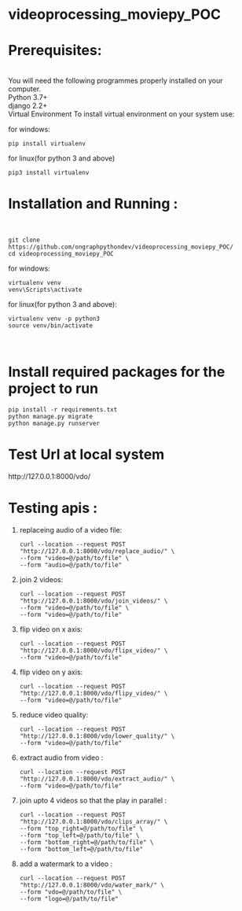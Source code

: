 # videoprocessing_moviepy_POC

<h1>Prerequisites:</h1><br>
You will need the following programmes properly installed on your computer.<br>
Python 3.7+ <br>
django 2.2+ <br>
Virtual Environment
To install virtual environment on your system use:

for windows:
```shell
pip install virtualenv
```
for linux(for python 3 and above)
```shell
pip3 install virtualenv
```

<h1>Installation and Running :</h1><br>

```shell
git clone https://github.com/ongraphpythondev/videoprocessing_moviepy_POC/
cd videoprocessing_moviepy_POC
```

for windows:
```shell
virtualenv venv
venv\Scripts\activate
```
for linux(for python 3 and above):
```shell
virtualenv venv -p python3
source venv/bin/activate
```
<br>
<h1>Install required packages for the project to run</h1>

```shell
pip install -r requirements.txt
python manage.py migrate
python manage.py runserver
```

<h1>Test Url at local system</h1>
http://127.0.0.1:8000/vdo/


<h1>Testing apis :</h1>

1) replaceing audio of a video file:

    ```curl
    curl --location --request POST "http://127.0.0.1:8000/vdo/replace_audio/" \
    --form "video=@/path/to/file" \
    --form "audio=@/path/to/file"
    ```

2) join 2 videos:

    ```curl
    curl --location --request POST "http://127.0.0.1:8000/vdo/join_videos/" \
    --form "video=@/path/to/file" \
    --form "video=@/path/to/file"
    ```

3) flip video on x axis:

    ```curl
    curl --location --request POST "http://127.0.0.1:8000/vdo/flipx_video/" \
    --form "video=@/path/to/file"
    ```

4) flip video on y axis:

    ```curl
    curl --location --request POST "http://127.0.0.1:8000/vdo/flipy_video/" \
    --form "video=@/path/to/file"
    ```

5) reduce video quality:

    ```curl
    curl --location --request POST "http://127.0.0.1:8000/vdo/lower_quality/" \
    --form "video=@/path/to/file"
    ```

6) extract audio from video :

    ```curl
    curl --location --request POST "http://127.0.0.1:8000/vdo/extract_audio/" \
    --form "video=@/path/to/file"
    ```


6) join upto 4 videos so that the play in parallel :

    ```curl
    curl --location --request POST "http://127.0.0.1:8000/vdo/clips_array/" \
    --form "top_right=@/path/to/file" \
    --form "top_left=@/path/to/file" \
    --form "bottom_right=@/path/to/file" \
    --form "bottom_left=@/path/to/file"
    ```

7) add a watermark to a video :
    
    ```curl
    curl --location --request POST "http://127.0.0.1:8000/vdo/water_mark/" \
    --form "vdo=@/path/to/file" \
    --form "logo=@/path/to/file"
    ```
